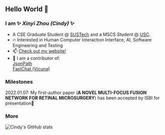 ## Hello World 👋
### I am ✨ _Xinyi Zhou (Cindy)_ ✨
- A CSE Graduate Student @ [SUSTech](https://www.sustech.edu.cn/en/) and a MSCS Student @ [USC](https://viterbischool.usc.edu/).
- 🔥 Interested in Human Computer Interaction Interface, AI, Software Engineering and Testing
- 📫 [Check out my website!](https://xyz-cindy.github.io/)
- 🔦 I am a contributor of:  
      [JsonPath](https://github.com/json-path/JsonPath)   
      [FastChat (Vicuna)](https://github.com/lm-sys/FastChat)
### Milestones
2022.01.07: My first-author paper (**A NOVEL MULTI-FOCUS FUSION NETWORK FOR RETINAL MICROSURGERY**) has been accepted by ISBI for presentation🎉   
### More
![Cindy's GitHub stats](https://github-readme-stats.vercel.app/api?username=CindyChow123&show_icons=true&theme=codeSTACKr)

